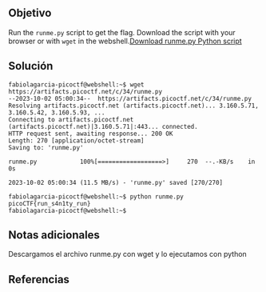 ## Objetivo
Run the `runme.py` script to get the flag. Download the script with your browser or with `wget` in the webshell.[Download runme.py Python script](https://artifacts.picoctf.net/c/34/runme.py)

## Solución 
```
fabiolagarcia-picoctf@webshell:~$ wget https://artifacts.picoctf.net/c/34/runme.py
--2023-10-02 05:00:34--  https://artifacts.picoctf.net/c/34/runme.py
Resolving artifacts.picoctf.net (artifacts.picoctf.net)... 3.160.5.71, 3.160.5.42, 3.160.5.93, ...
Connecting to artifacts.picoctf.net (artifacts.picoctf.net)|3.160.5.71|:443... connected.
HTTP request sent, awaiting response... 200 OK
Length: 270 [application/octet-stream]
Saving to: 'runme.py'

runme.py            100%[==================>]     270  --.-KB/s    in 0s      

2023-10-02 05:00:34 (11.5 MB/s) - 'runme.py' saved [270/270]

fabiolagarcia-picoctf@webshell:~$ python runme.py 
picoCTF{run_s4n1ty_run}
fabiolagarcia-picoctf@webshell:~$ 
```
## Notas adicionales
Descargamos el archivo runme.py con wget y lo ejecutamos con python
## Referencias
